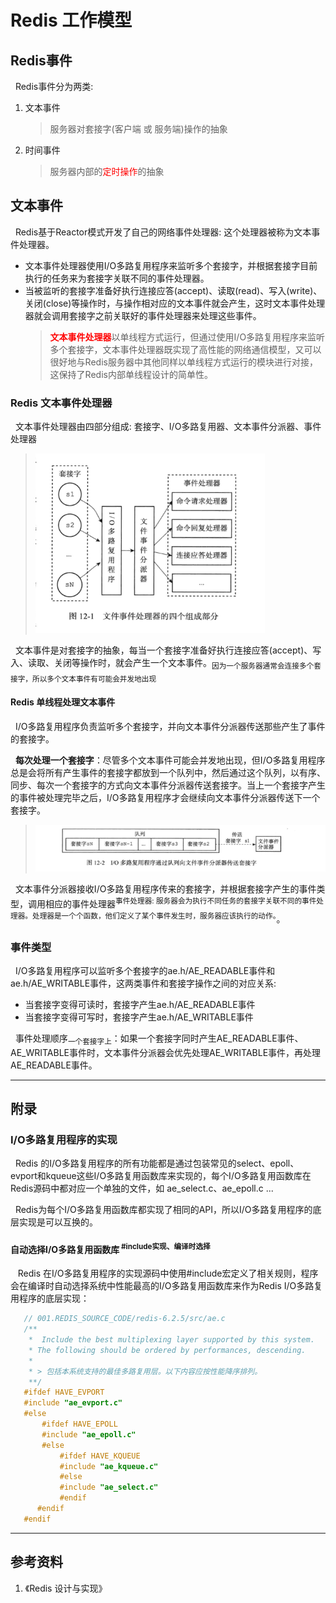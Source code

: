 # Redis 工作模型
## Redis事件
&nbsp;&nbsp;Redis事件分为两类:
1. 文本事件
   > 服务器对套接字(客户端 或 服务端)操作的抽象
2. 时间事件
   > 服务器内部的<font color="red">定时操作</font>的抽象

## 文本事件
&nbsp;&nbsp;Redis基于Reactor模式开发了自己的网络事件处理器: 这个处理器被称为文本事件处理器。
- 文本事件处理器使用I/O多路复用程序来监听多个套接字，并根据套接字目前执行的任务来为套接字关联不同的事件处理器。
- 当被监听的套接字准备好执行连接应答(accept)、读取(read)、写入(write)、关闭(close)等操作时，与操作相对应的文本事件就会产生，这时文本事件处理器就会调用套接字之前关联好的事件处理器来处理这些事件。
  > <font color="red">**文本事件处理器**</font>以单线程方式运行，但通过使用I/O多路复用程序来监听多个套接字，文本事件处理器既实现了高性能的网络通信模型，又可以很好地与Redis服务器中其他同样以单线程方式运行的模块进行对接，这保持了Redis内部单线程设计的简单性。

### Redis 文本事件处理器
&nbsp;&nbsp;文本事件处理器由四部分组成: 套接字、I/O多路复用器、文本事件分派器、事件处理器
> <img src="./pics/2023-03-22_08-17.png" alt="Redis文本事件处理器的构成"/>

&nbsp;&nbsp;文本事件是对套接字的抽象，每当一个套接字准备好执行连接应答(accept)、写入、读取、关闭等操作时，就会产生一个文本事件。<sub>因为一个服务器通常会连接多个套接字，所以多个文本事件有可能会并发地出现</sub>

#### Redis 单线程处理文本事件
&nbsp;&nbsp;I/O多路复用程序负责监听多个套接字，并向文本事件分派器传送那些产生了事件的套接字。

&nbsp;&nbsp;**每次处理一个套接字**：尽管多个文本事件可能会并发地出现，但I/O多路复用程序总是会将所有产生事件的套接字都放到一个队列中，然后通过这个队列，以有序、同步、每次一个套接字的方式向文本事件分派器传送套接字。当上一个套接字产生的事件被处理完毕之后，I/O多路复用程序才会继续向文本事件分派器传送下一个套接字。
> <img src="./pics/2023-03-22_08-07.png"/>

&nbsp;&nbsp;文本事件分派器接收I/O多路复用程序传来的套接字，并根据套接字产生的事件类型，调用相应的事件处理器<sup>事件处理器: 服务器会为执行不同任务的套接字关联不同的事件处理器。处理器是一个个函数，他们定义了某个事件发生时，服务器应该执行的动作。</sup>。

### 事件类型
&nbsp;&nbsp;I/O多路复用程序可以监听多个套接字的ae.h/AE_READABLE事件和ae.h/AE_WRITABLE事件，这两类事件和套接字操作之间的对应关系:
- 当套接字变得可读时，套接字产生ae.h/AE_READABLE事件
- 当套接字变得可写时，套接字产生ae.h/AE_WRITABLE事件

&nbsp;&nbsp;事件处理顺序<sub>一个套接字上</sub>：如果一个套接字同时产生AE_READABLE事件、AE_WRITABLE事件时，文本事件分派器会优先处理AE_WRITABLE事件，再处理AE_READABLE事件。


---

## 附录
### I/O多路复用程序的实现
&nbsp;&nbsp;Redis 的I/O多路复用程序的所有功能都是通过包装常见的select、epoll、evport和kqueue这些I/O多路复用函数库来实现的，每个I/O多路复用函数库在Redis源码中都对应一个单独的文件，如 ae_select.c、ae_epoll.c ...

&nbsp;&nbsp;Redis为每个I/O多路复用函数库都实现了相同的API，所以I/O多路复用程序的底层实现是可以互换的。

#### 自动选择I/O多路复用函数库<sup> #include实现、编译时选择</sup>
&nbsp;&nbsp; Redis 在I/O多路复用程序的实现源码中使用#include宏定义了相关规则，程序会在编译时自动选择系统中性能最高的I/O多路复用函数库来作为Redis I/O多路复用程序的底层实现：
```c
   // 001.REDIS_SOURCE_CODE/redis-6.2.5/src/ae.c
   /**
    *  Include the best multiplexing layer supported by this system.
    * The following should be ordered by performances, descending.
    * 
    * > 包括本系统支持的最佳多路复用层。以下内容应按性能降序排列。
    **/
   #ifdef HAVE_EVPORT
   #include "ae_evport.c"
   #else
       #ifdef HAVE_EPOLL
       #include "ae_epoll.c"
       #else
           #ifdef HAVE_KQUEUE
           #include "ae_kqueue.c"
           #else
           #include "ae_select.c"
           #endif
      #endif
   #endif
```

---

## 参考资料
1. 《Redis 设计与实现》